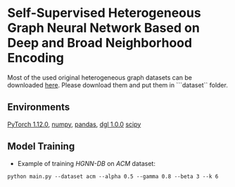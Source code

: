 # Self-Supervised Heterogeneous Graph Neural Network Based on Deep and Broad Neighborhood Encoding

Most of the used original heterogeneous graph datasets can be downloaded [here](https://1drv.ms/f/c/1b2f69874f634cd8/ElArKe6mhI1HjCZuYh8SG80Bx-PI3CePKx5kBdRtCsLBSQ?e=zbzZBO). 
Please download them and put them in ```dataset`` folder. 

## Environments

[PyTorch 1.12.0](https://pytorch.org/),
[numpy](https://github.com/numpy/numpy),
[pandas](https://github.com/pandas-dev/pandas),
[dgl 1.0.0](https://www.dgl.ai/)
[scipy](https://scipy.org/)

## Model Training
* Example of training *HGNN-DB* on *ACM* dataset:
```{bash}
python main.py --dataset acm --alpha 0.5 --gamma 0.8 --beta 3 --k 6
```